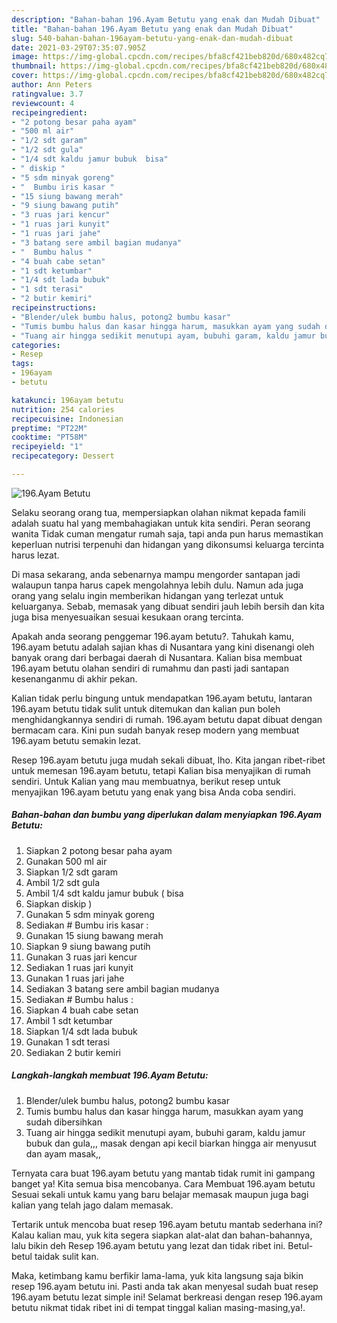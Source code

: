 ```yaml
---
description: "Bahan-bahan 196.Ayam Betutu yang enak dan Mudah Dibuat"
title: "Bahan-bahan 196.Ayam Betutu yang enak dan Mudah Dibuat"
slug: 540-bahan-bahan-196ayam-betutu-yang-enak-dan-mudah-dibuat
date: 2021-03-29T07:35:07.905Z
image: https://img-global.cpcdn.com/recipes/bfa8cf421beb820d/680x482cq70/196ayam-betutu-foto-resep-utama.jpg
thumbnail: https://img-global.cpcdn.com/recipes/bfa8cf421beb820d/680x482cq70/196ayam-betutu-foto-resep-utama.jpg
cover: https://img-global.cpcdn.com/recipes/bfa8cf421beb820d/680x482cq70/196ayam-betutu-foto-resep-utama.jpg
author: Ann Peters
ratingvalue: 3.7
reviewcount: 4
recipeingredient:
- "2 potong besar paha ayam"
- "500 ml air"
- "1/2 sdt garam"
- "1/2 sdt gula"
- "1/4 sdt kaldu jamur bubuk  bisa"
- " diskip "
- "5 sdm minyak goreng"
- "  Bumbu iris kasar "
- "15 siung bawang merah"
- "9 siung bawang putih"
- "3 ruas jari kencur"
- "1 ruas jari kunyit"
- "1 ruas jari jahe"
- "3 batang sere ambil bagian mudanya"
- "  Bumbu halus "
- "4 buah cabe setan"
- "1 sdt ketumbar"
- "1/4 sdt lada bubuk"
- "1 sdt terasi"
- "2 butir kemiri"
recipeinstructions:
- "Blender/ulek bumbu halus, potong2 bumbu kasar"
- "Tumis bumbu halus dan kasar hingga harum, masukkan ayam yang sudah dibersihkan"
- "Tuang air hingga sedikit menutupi ayam, bubuhi garam, kaldu jamur bubuk dan gula,,, masak dengan api kecil biarkan hingga air menyusut dan ayam masak,,"
categories:
- Resep
tags:
- 196ayam
- betutu

katakunci: 196ayam betutu 
nutrition: 254 calories
recipecuisine: Indonesian
preptime: "PT22M"
cooktime: "PT58M"
recipeyield: "1"
recipecategory: Dessert

---
```



![196.Ayam Betutu](https://img-global.cpcdn.com/recipes/bfa8cf421beb820d/680x482cq70/196ayam-betutu-foto-resep-utama.jpg)

Selaku seorang orang tua, mempersiapkan olahan nikmat kepada famili adalah suatu hal yang membahagiakan untuk kita sendiri. Peran seorang  wanita Tidak cuman mengatur rumah saja, tapi anda pun harus memastikan keperluan nutrisi terpenuhi dan hidangan yang dikonsumsi keluarga tercinta harus lezat.

Di masa  sekarang, anda sebenarnya mampu mengorder santapan jadi walaupun tanpa harus capek mengolahnya lebih dulu. Namun ada juga orang yang selalu ingin memberikan hidangan yang terlezat untuk keluarganya. Sebab, memasak yang dibuat sendiri jauh lebih bersih dan kita juga bisa menyesuaikan sesuai kesukaan orang tercinta. 



Apakah anda seorang penggemar 196.ayam betutu?. Tahukah kamu, 196.ayam betutu adalah sajian khas di Nusantara yang kini disenangi oleh banyak orang dari berbagai daerah di Nusantara. Kalian bisa membuat 196.ayam betutu olahan sendiri di rumahmu dan pasti jadi santapan kesenanganmu di akhir pekan.

Kalian tidak perlu bingung untuk mendapatkan 196.ayam betutu, lantaran 196.ayam betutu tidak sulit untuk ditemukan dan kalian pun boleh menghidangkannya sendiri di rumah. 196.ayam betutu dapat dibuat dengan bermacam cara. Kini pun sudah banyak resep modern yang membuat 196.ayam betutu semakin lezat.

Resep 196.ayam betutu juga mudah sekali dibuat, lho. Kita jangan ribet-ribet untuk memesan 196.ayam betutu, tetapi Kalian bisa menyajikan di rumah sendiri. Untuk Kalian yang mau membuatnya, berikut resep untuk menyajikan 196.ayam betutu yang enak yang bisa Anda coba sendiri.

<!--inarticleads1-->

##### Bahan-bahan dan bumbu yang diperlukan dalam menyiapkan 196.Ayam Betutu:

1. Siapkan 2 potong besar paha ayam
1. Gunakan 500 ml air
1. Siapkan 1/2 sdt garam
1. Ambil 1/2 sdt gula
1. Ambil 1/4 sdt kaldu jamur bubuk ( bisa
1. Siapkan  diskip )
1. Gunakan 5 sdm minyak goreng
1. Sediakan  # Bumbu iris kasar :
1. Gunakan 15 siung bawang merah
1. Siapkan 9 siung bawang putih
1. Gunakan 3 ruas jari kencur
1. Sediakan 1 ruas jari kunyit
1. Gunakan 1 ruas jari jahe
1. Sediakan 3 batang sere ambil bagian mudanya
1. Sediakan  # Bumbu halus :
1. Siapkan 4 buah cabe setan
1. Ambil 1 sdt ketumbar
1. Siapkan 1/4 sdt lada bubuk
1. Gunakan 1 sdt terasi
1. Sediakan 2 butir kemiri




<!--inarticleads2-->

##### Langkah-langkah membuat 196.Ayam Betutu:

1. Blender/ulek bumbu halus, potong2 bumbu kasar
1. Tumis bumbu halus dan kasar hingga harum, masukkan ayam yang sudah dibersihkan
1. Tuang air hingga sedikit menutupi ayam, bubuhi garam, kaldu jamur bubuk dan gula,,, masak dengan api kecil biarkan hingga air menyusut dan ayam masak,,




Ternyata cara buat 196.ayam betutu yang mantab tidak rumit ini gampang banget ya! Kita semua bisa mencobanya. Cara Membuat 196.ayam betutu Sesuai sekali untuk kamu yang baru belajar memasak maupun juga bagi kalian yang telah jago dalam memasak.

Tertarik untuk mencoba buat resep 196.ayam betutu mantab sederhana ini? Kalau kalian mau, yuk kita segera siapkan alat-alat dan bahan-bahannya, lalu bikin deh Resep 196.ayam betutu yang lezat dan tidak ribet ini. Betul-betul taidak sulit kan. 

Maka, ketimbang kamu berfikir lama-lama, yuk kita langsung saja bikin resep 196.ayam betutu ini. Pasti anda tak akan menyesal sudah buat resep 196.ayam betutu lezat simple ini! Selamat berkreasi dengan resep 196.ayam betutu nikmat tidak ribet ini di tempat tinggal kalian masing-masing,ya!.

